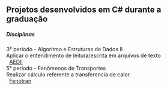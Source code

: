 ## Projetos desenvolvidos em C# durante a graduação

<div>
  <h5>Disciplinas</h5>
  3° periodo - Algoritmo e Estruturas de Dados II<br>
  Aplicar o entendimento de leitura/escrita em arquivos de texto <br>
  &nbsp; <a href="https://github.com/theadelmojr/Graduacao/blob/main/AEDII/Projeto.sln">AEDII</a><br/>
  5° periodo - Fenômenos de Transportes <br>
  Realizar cálculo referente a transferencia de calor.<br>
  &nbsp; <a href="https://github.com/theadelmojr/Graduacao/blob/main/Fenotran/Fenotran.sln">Fenotran</a><br/>
</div>